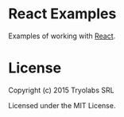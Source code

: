 # React Examples

Examples of working with [React][react].

[react]: https://facebook.github.io/react/

# License

Copyright (c) 2015 Tryolabs SRL

Licensed under the MIT License.
